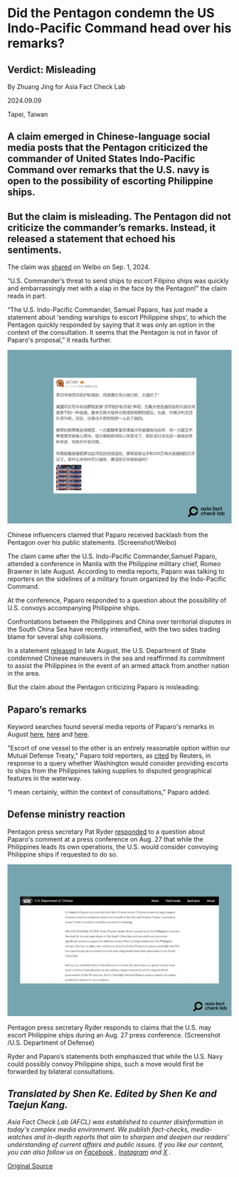 # Did the Pentagon condemn the US Indo-Pacific Command head over his remarks?

## Verdict: Misleading

By Zhuang Jing for Asia Fact Check Lab

2024.09.09

Tapei, Taiwan

## A claim emerged in Chinese-language social media posts that the Pentagon criticized the commander of United States Indo-Pacific Command over remarks that the  U.S. navy is open to the possibility of escorting Philippine ships.

## But the claim is misleading. The Pentagon did not criticize the commander’s remarks. Instead, it released a statement that echoed his sentiments.

The claim was [shared](https://m.weibo.cn/detail/5073780414353173) on Weibo on Sep. 1, 2024.

“U.S. Commander’s threat to send ships to escort Filipino ships was quickly and embarrassingly met with a slap in the face by the Pentagon!” the claim reads in part.

“The U.S. Indo-Pacific Commander, Samuel Paparo, has just made a statement about ‘sending warships to escort Philippine ships’, to which the Pentagon quickly responded by saying that it was only an option in the context of the consultation. It seems that the Pentagon is not in favor of Paparo's proposal,” it reads further.

![1 (23).png](images/HSE4O3YCWKPHKLMBMHFFMWIF7Y.png)

Chinese influencers claimed that Paparo received backlash from the Pentagon over his public statements. (Screenshot/Weibo)

The claim came after the U.S. Indo-Pacific Commander,Samuel Paparo, attended a conference in Manila with the Philippine military chief, Romeo Brawner in late August. According to media reports, Paparo was talking to reporters on the sidelines of a military forum organized by the Indo-Pacific Command.

At the conference, Paparo responded to a question about the possibility of U.S. convoys accompanying Philippine ships.

Confrontations between the Philippines and China over territorial disputes in the South China Sea have recently intensified, with the two sides trading blame for several ship collisions.

In a statement [released](https://www.state.gov/u-s-support-for-the-philippines-in-the-south-china-sea-12/) in late August, the U.S. Department of State condemned Chinese maneuvers in the sea and reaffirmed its commitment to assist the Philippines in the event of an armed attack from another nation in the area.

But the claim about the Pentagon criticizing Paparo is misleading.

## Paparo’s remarks

Keyword searches found several media reports of Paparo's remarks in August [here](https://www.reuters.com/world/asia-pacific/philippines-says-china-is-biggest-disruptor-peace-region-2024-08-27/), [here](https://www.voanews.com/a/7758497.html) and [here](https://www.scmp.com/week-asia/politics/article/3276405/us-offer-escort-philippines-ships-south-china-sea-risks-clashes-beijing).

"Escort of one vessel to the other is an entirely reasonable option within our Mutual Defense Treaty," Paparo told reporters, as [cited](https://www.reuters.com/world/asia-pacific/philippines-says-china-is-biggest-disruptor-peace-region-2024-08-27/) by Reuters, in response to a query whether Washington would consider providing escorts to ships from the Philippines taking supplies to disputed geographical features in the waterway.

“I mean certainly, within the context of consultations,” Paparo added.

## Defense ministry reaction

Pentagon press secretary Pat Ryder [responded](https://www.defense.gov/News/Transcripts/Transcript/Article/3886761/pentagon-press-secretary-air-force-maj-gen-pat-ryder-holds-a-press-conference/) to a question about Paparo's comment at a press conference on Aug. 27 that while the Philippines leads its own operations, the U.S. would consider convoying Philippine ships if requested to do so.

![2 (15).png](images/YUMMDCUI53OZRQERN6SJ4OV4FE.png)

Pentagon press secretary Ryder responds to claims that the U.S. may escort Philippine ships during an Aug. 27 press conference. (Screenshot /U.S. Department of Defense)

Ryder and Paparo’s statements both emphasized that while the U.S. Navy could possibly convoy Philippine ships, such a move would first be forwarded by bilateral consultations.

## *Translated by Shen Ke. Edited by Shen Ke and Taejun Kang.*

*Asia Fact Check Lab (AFCL) was established to counter disinformation in today's complex media environment. We publish fact-checks, media-watches and in-depth reports that aim to sharpen and deepen our readers' understanding of current affairs and public issues. If you like our content, you can also follow us on*   [*Facebook*](https://www.facebook.com/asiafactchecklabcn)  *,*   [*Instagram*](https://www.instagram.com/asiafactchecklab/)   *and*   [*X*](https://twitter.com/AFCL_eng)  *.*



[Original Source](https://www.rfa.org/english/news/afcl/afcl-pentagon-indo-pacific-command-09092024042030.html)